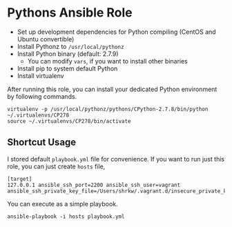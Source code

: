 Pythons Ansible Role
===============================

* Set up development dependencies for Python compiling (CentOS and Ubuntu convertible)
* Install Pythonz to `/usr/local/pythonz`
* Install Python binary (default: 2.7.9)
  * You can modify `vars`, if you want to install other binaries
* Install pip to system default Python
* Install virtualenv

After running this role, you can install your dedicated Python environment by following commands.

```
virtualenv -p /usr/local/pythonz/pythons/CPython-2.7.8/bin/python ~/.virtualenvs/CP278
source ~/.virtualenvs/CP278/bin/activate
```

Shortcut Usage
---------------------------

I stored default `playbook.yml` file for convenience.
If you want to run just this role, you can just create `hosts` file,

```hosts
[target]
127.0.0.1 ansible_ssh_port=2200 ansible_ssh_user=vagrant ansible_ssh_private_key_file=/Users/shrkw/.vagrant.d/insecure_private_key
```

You can execute as a simple playbook.

```
ansible-playbook -i hosts playbook.yml
```
